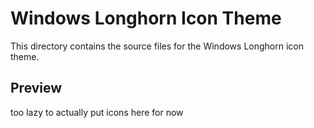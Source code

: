# Windows Longhorn Icon Theme
This directory contains the source files for the Windows Longhorn icon theme.

## Preview
too lazy to actually put icons here for now
